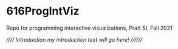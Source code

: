 # 616ProgIntViz
Repo for programming interactive visualizations, Pratt SI, Fall 2021

*////
Introduction
my introduction text will go here!
//////* 
